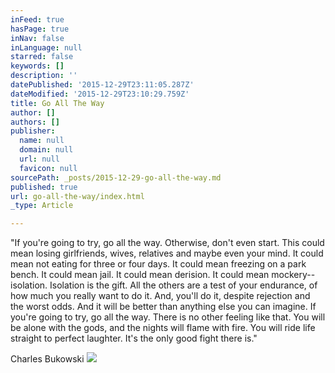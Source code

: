 ```yaml
---
inFeed: true
hasPage: true
inNav: false
inLanguage: null
starred: false
keywords: []
description: ''
datePublished: '2015-12-29T23:11:05.287Z'
dateModified: '2015-12-29T23:10:29.759Z'
title: Go All The Way
author: []
authors: []
publisher:
  name: null
  domain: null
  url: null
  favicon: null
sourcePath: _posts/2015-12-29-go-all-the-way.md
published: true
url: go-all-the-way/index.html
_type: Article

---
```

"If you're going to try, go all the way. Otherwise, don't even start. This could mean losing girlfriends, wives, relatives and maybe even your mind. It could mean not eating for three or four days. It could mean freezing on a park bench. It could mean jail. It could mean derision. It could mean mockery--isolation. Isolation is the gift. All the others are a test of your endurance, of how much you really want to do it. And, you'll do it, despite rejection and the worst odds. And it will be better than anything else you can imagine. If you're going to try, go all the way. There is no other feeling like that. You will be alone with the gods, and the nights will flame with fire. You will ride life straight to perfect laughter. It's the only good fight there is."

Charles Bukowski
![](https://the-grid-user-content.s3-us-west-2.amazonaws.com/a7d47654-c705-4d5a-9ab6-c354b79b4f0c.jpg)